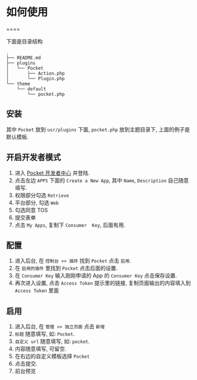 # 如何使用
====

下面是目录结构

```
.
├── README.md
├── plugins
│   └── Pocket
│       ├── Action.php
│       └── Plugin.php
└── theme
    └── default
        └── pocket.php
```

## 安装
其中 `Pocket` 放到 `usr/plugins` 下面, `pocket.php` 放到主题目录下, 上面的例子是默认模板.

## 开启开发者模式
1. 进入 [Pocket 开发者中心](https://getpocket.com/developer/) 并登陆.
2. 点击左边 `APPS` 下面的 `Create a New App`, 其中 `Name`, `Description` 自己随意填写.
3. 权限部分勾选 `Retrieve`
4. 平台部分, 勾选 `Web`
5. 勾选同意 TOS
6. 提交表单
7. 点击 `My Apps`, 复制下 `Consumer  Key`, 后面有用. 

## 配置
1. 进入后台, 在 `控制台 >> 插件` 找到 `Pocket` 点击 `启用`.
2. 在 `启用的插件` 里找到 `Pocket` 点击后面的设置.
3. 在 `Consumer Key` 输入刚刚申请的 App 的 `Consumer Key` 点击保存设置.
4. 再次进入设置, 点击 `Access Token` 提示里的链接, 复制页面输出的内容填入到 `Access Token` 里面

## 启用
1. 进入后台, 在 `管理 >> 独立页面` 点击 `新增`
2. `标题` 随意填写, 如: `Pocket`.
3. `自定义 url` 随意填写, 如: `pocket`.
4. 内容随意填写, 可留空.
5. 在右边的自定义模板选择 `Pocket`
6. 点击提交.
7. 前台预览
